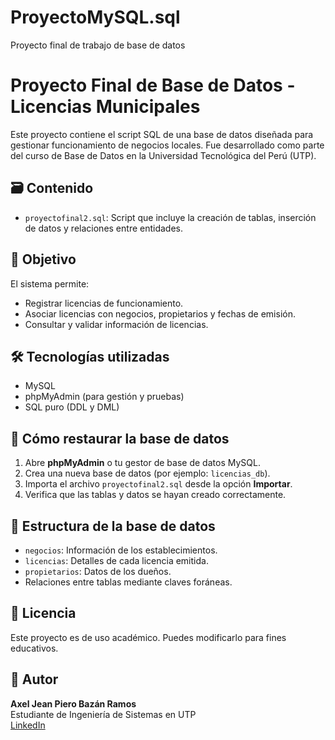 # ProyectoMySQL.sql
Proyecto final de trabajo de base de datos
# Proyecto Final de Base de Datos - Licencias Municipales

Este proyecto contiene el script SQL de una base de datos diseñada para gestionar  funcionamiento de negocios locales. Fue desarrollado como parte del curso de Base de Datos en la Universidad Tecnológica del Perú (UTP).

## 🗃️ Contenido

- `proyectofinal2.sql`: Script que incluye la creación de tablas, inserción de datos y relaciones entre entidades.

## 🧠 Objetivo

El sistema permite:
- Registrar licencias de funcionamiento.
- Asociar licencias con negocios, propietarios y fechas de emisión.
- Consultar y validar información de licencias.

## 🛠️ Tecnologías utilizadas

- MySQL
- phpMyAdmin (para gestión y pruebas)
- SQL puro (DDL y DML)

## 🚀 Cómo restaurar la base de datos

1. Abre **phpMyAdmin** o tu gestor de base de datos MySQL.
2. Crea una nueva base de datos (por ejemplo: `licencias_db`).
3. Importa el archivo `proyectofinal2.sql` desde la opción **Importar**.
4. Verifica que las tablas y datos se hayan creado correctamente.

## 📌 Estructura de la base de datos

- `negocios`: Información de los establecimientos.
- `licencias`: Detalles de cada licencia emitida.
- `propietarios`: Datos de los dueños.
- Relaciones entre tablas mediante claves foráneas.

## 📄 Licencia

Este proyecto es de uso académico. Puedes modificarlo para fines educativos.

## 👤 Autor

**Axel Jean Piero Bazán Ramos**  
Estudiante de Ingeniería de Sistemas en UTP  
[LinkedIn](https://www.linkedin.com/in/axelbazanramos/)  

